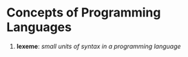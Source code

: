 # Concepts of Programming Languages

1. **lexeme**: *small units of syntax in a programming language*